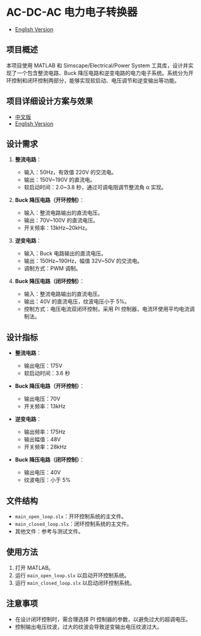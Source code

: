 # AC-DC-AC 电力电子转换器

- [English Version](./README.md)

## 项目概述

本项目使用 MATLAB 和 Simscape/Electrical/Power System 工具库，设计并实现了一个包含整流电路、Buck 降压电路和逆变电路的电力电子系统。系统分为开环控制和闭环控制两部分，能够实现软启动、电压调节和逆变输出等功能。

## 项目详细设计方案与效果

- [中文版](./Design_CN.md)
- [English Version](./Design_EN.md)

## 设计需求

1. **整流电路**：
   - 输入：50Hz，有效值 220V 的交流电。
   - 输出：150V~190V 的直流电。
   - 软启动时间：2.0~3.8 秒，通过可调电阻调节整流角 α 实现。
2. **Buck 降压电路（开环控制）**：

   - 输入：整流电路输出的直流电压。
   - 输出：70V~100V 的直流电压。
   - 开关频率：13kHz~20kHz。

3. **逆变电路**：

   - 输入：Buck 电路输出的直流电压。
   - 输出：150Hz~190Hz，幅值 32V~50V 的交流电。
   - 调制方式：PWM 调制。

4. **Buck 降压电路（闭环控制）**：
   - 输入：整流电路输出的直流电压。
   - 输出：40V 的直流电压，纹波电压小于 5%。
   - 控制方式：电压电流双闭环控制，采用 PI 控制器，电流环使用平均电流调制法。

## 设计指标

- **整流电路**：

  - 输出电压：175V
  - 软启动时间：3.6 秒

- **Buck 降压电路（开环控制）**：

  - 输出电压：70V
  - 开关频率：13kHz

- **逆变电路**：

  - 输出频率：175Hz
  - 输出幅值：48V
  - 开关频率：28kHz

- **Buck 降压电路（闭环控制）**：
  - 输出电压：40V
  - 纹波电压：小于 5%

## 文件结构

- `main_open_loop.slx`：开环控制系统的主文件。
- `main_closed_loop.slx`：闭环控制系统的主文件。
- 其他文件：参考与测试文件。

## 使用方法

1. 打开 MATLAB。
2. 运行 `main_open_loop.slx` 以启动开环控制系统。
3. 运行 `main_closed_loop.slx` 以启动闭环控制系统。

## 注意事项

- 在设计闭环控制时，需合理选择 PI 控制器的参数，以避免过大的超调电压。
- 控制输出电压纹波，过大的纹波会导致逆变输出电压纹波过大。

